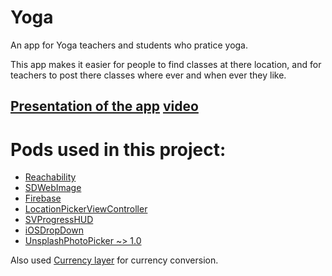 # Yoga

An app for Yoga teachers and students who pratice yoga.

  This app makes it easier for people to find classes at there location,
and for teachers to post there classes where ever and when ever they like.

[Presentation of the app](https://drive.google.com/open?id=1fSKT1NVae6HZzSgNr0aUvSurupQcIUeG "YogaLessons.ppt")
[video](https://drive.google.com/file/d/1kwjN-YHFLsfywtZr26JGrlhaco0VbHy6/view?usp=sharing)
------

# Pods used in this project:

* [Reachability](https://github.com/ashleymills/Reachability.swift)
* [SDWebImage](https://github.com/SDWebImage/SDWebImage)
* [Firebase](https://github.com/firebase/firebase-ios-sdk)
* [LocationPickerViewController](https://github.com/almassapargali/LocationPicker)
* [SVProgressHUD](https://github.com/SVProgressHUD/SVProgressHUD)
* [iOSDropDown](https://github.com/jriosdev/iOSDropDown)
* [UnsplashPhotoPicker ~> 1.0](https://github.com/unsplash/unsplash-photopicker-ios)

Also used [Currency layer](https://currencylayer.com/) for currency conversion.
